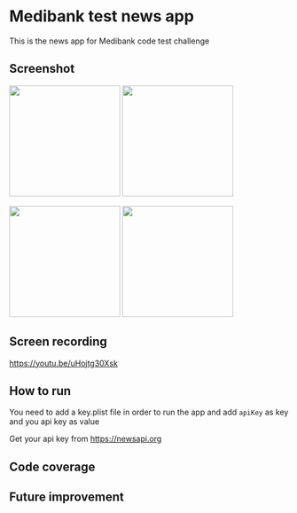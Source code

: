 # Medibank test news app
This is the news app for Medibank code test challenge

## Screenshot
<img src="https://user-images.githubusercontent.com/33548195/213873500-c2219032-da33-4309-a097-6cc2fb43c007.png" width="200" /> <img src="https://user-images.githubusercontent.com/33548195/213873634-22b3cf7a-9609-4947-8c53-9f331471d823.png" width="200" />

<img src="https://user-images.githubusercontent.com/33548195/213873625-01c269b0-3f15-408e-956d-5779e285ed5f.png" width="200" /> <img src="https://user-images.githubusercontent.com/33548195/213873630-adeedd0d-6a16-464f-8091-f9866c6f63bb.png" width="200" />

## Screen recording
https://youtu.be/uHojtg30Xsk


## How to run
You need to add a key.plist file in order to run the app and add `apiKey` as key and you api key as value

Get your api key from https://newsapi.org

## Code coverage

## Future improvement
